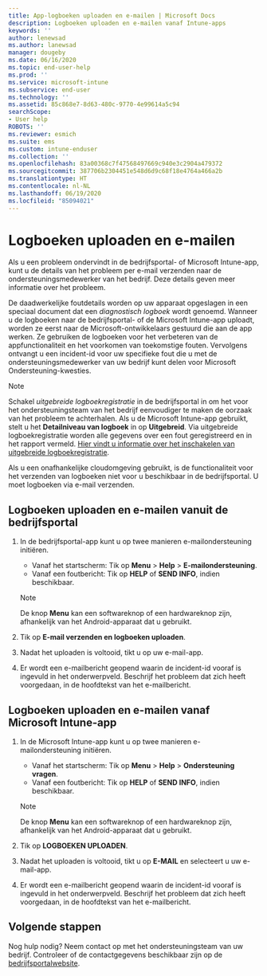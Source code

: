 ```yaml
---
title: App-logboeken uploaden en e-mailen | Microsoft Docs
description: Logboeken uploaden en e-mailen vanaf Intune-apps
keywords: ''
author: lenewsad
ms.author: lanewsad
manager: dougeby
ms.date: 06/16/2020
ms.topic: end-user-help
ms.prod: ''
ms.service: microsoft-intune
ms.subservice: end-user
ms.technology: ''
ms.assetid: 85c868e7-8d63-480c-9770-4e99614a5c94
searchScope:
- User help
ROBOTS: ''
ms.reviewer: esmich
ms.suite: ems
ms.custom: intune-enduser
ms.collection: ''
ms.openlocfilehash: 83a00368c7f47568497669c940e3c2904a479372
ms.sourcegitcommit: 387706b2304451e548d6d9c68f18e4764a466a2b
ms.translationtype: HT
ms.contentlocale: nl-NL
ms.lasthandoff: 06/19/2020
ms.locfileid: "85094021"
---
```

# <a name="upload-and-email-logs"></a>Logboeken uploaden en e-mailen  

Als u een probleem ondervindt in de bedrijfsportal- of Microsoft Intune-app, kunt u de details van het probleem per e-mail verzenden naar de ondersteuningsmedewerker van het bedrijf. Deze details geven meer informatie over het probleem.  

De daadwerkelijke foutdetails worden op uw apparaat opgeslagen in een speciaal document dat een _diagnostisch logboek_ wordt genoemd. Wanneer u de logboeken naar de bedrijfsportal- of de Microsoft Intune-app uploadt, worden ze eerst naar de Microsoft-ontwikkelaars gestuurd die aan de app werken. Ze gebruiken de logboeken voor het verbeteren van de appfunctionaliteit en het voorkomen van toekomstige fouten. Vervolgens ontvangt u een incident-id voor uw specifieke fout die u met de ondersteuningsmedewerker van uw bedrijf kunt delen voor Microsoft Ondersteuning-kwesties.  

> [!Note]
> Schakel _uitgebreide logboekregistratie_ in de bedrijfsportal in om het voor het ondersteuningsteam van het bedrijf eenvoudiger te maken de oorzaak van het probleem te achterhalen. Als u de Microsoft Intune-app gebruikt, stelt u het **Detailniveau van logboek** in op **Uitgebreid**. Via uitgebreide logboekregistratie worden alle gegevens over een fout geregistreerd en in het rapport vermeld. [Hier vindt u informatie over het inschakelen van uitgebreide logboekregistratie](use-verbose-logging-to-help-your-it-administrator-fix-device-issues-android.md).  
>
> Als u een onafhankelijke cloudomgeving gebruikt, is de functionaliteit voor het verzenden van logboeken niet voor u beschikbaar in de bedrijfsportal. U moet logboeken via e-mail verzenden. 

## <a name="upload-and-email-logs-from-company-portal"></a>Logboeken uploaden en e-mailen vanuit de bedrijfsportal  

1. In de bedrijfsportal-app kunt u op twee manieren e-mailondersteuning initiëren.
    * Vanaf het startscherm: Tik op **Menu** > **Help** > **E-mailondersteuning**.  
    * Vanaf een foutbericht: Tik op **HELP** of **SEND INFO**, indien beschikbaar.  

    > [!NOTE]
    > De knop **Menu** kan een softwareknop of een hardwareknop zijn, afhankelijk van het Android-apparaat dat u gebruikt.  

3. Tik op **E-mail verzenden en logboeken uploaden**.  
4. Nadat het uploaden is voltooid, tikt u op uw e-mail-app. 
5. Er wordt een e-mailbericht geopend waarin de incident-id vooraf is ingevuld in het onderwerpveld. Beschrijf het probleem dat zich heeft voorgedaan, in de hoofdtekst van het e-mailbericht.    


## <a name="upload-and-email-logs-from-microsoft-intune-app"></a>Logboeken uploaden en e-mailen vanaf Microsoft Intune-app   

1. In de Microsoft Intune-app kunt u op twee manieren e-mailondersteuning initiëren.  
    * Vanaf het startscherm: Tik op **Menu** > **Help** > **Ondersteuning vragen**.  
    * Vanaf een foutbericht: Tik op **HELP** of **SEND INFO**, indien beschikbaar.  

    > [!NOTE]
    > De knop **Menu** kan een softwareknop of een hardwareknop zijn, afhankelijk van het Android-apparaat dat u gebruikt.

3. Tik op **LOGBOEKEN UPLOADEN**.  
4. Nadat het uploaden is voltooid, tikt u op **E-MAIL** en selecteert u uw e-mail-app.  
5. Er wordt een e-mailbericht geopend waarin de incident-id vooraf is ingevuld in het onderwerpveld. Beschrijf het probleem dat zich heeft voorgedaan, in de hoofdtekst van het e-mailbericht.  

## <a name="next-steps"></a>Volgende stappen  

Nog hulp nodig? Neem contact op met het ondersteuningsteam van uw bedrijf. Controleer of de contactgegevens beschikbaar zijn op de [bedrijfsportalwebsite](https://go.microsoft.com/fwlink/?linkid=2010980).
